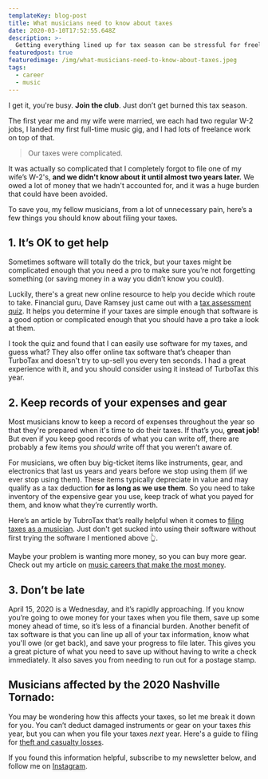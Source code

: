 ```yaml
---
templateKey: blog-post
title: What musicians need to know about taxes
date: 2020-03-10T17:52:55.648Z
description: >-
  Getting everything lined up for tax season can be stressful for freelance musicians. Here's a few things to keep in mind as you prepare for filing your taxes this year.
featuredpost: true
featuredimage: /img/what-musicians-need-to-know-about-taxes.jpeg
tags:
  - career
  - music
---
```


I get it, you're busy. **Join the club**. Just don’t get burned this tax season.

The first year me and my wife were married, we each had two regular W-2 jobs, I landed my first full-time music gig, and I had lots of freelance work on top of that.

> Our taxes were complicated.

It was actually so complicated that I completely forgot to file one of my wife’s W-2's, **and we didn't know about it until almost two years later.** We owed a lot of money that we hadn't accounted for, and it was a huge burden that could have been avoided.

To save you, my fellow musicians, from a lot of unnecessary pain, here’s a few things you should know about filing your taxes.

## 1. It’s OK to get help

Sometimes software will totally do the trick, but your taxes might be complicated enough that you need a pro to make sure you’re not forgetting something (or saving money in a way you didn’t know you could).

Luckily, there's a great new online resource to help you decide which route to take. Financial guru, Dave Ramsey just came out with a [tax assessment quiz](https://www.daveramsey.com/elp/tax-preparation). It helps you determine if your taxes are simple enough that software is a good option or complicated enough that you should have a pro take a look at them.

I took the quiz and found that I can easily use software for my taxes, and guess what? They also offer online tax software that’s cheaper than TurboTax and doesn't try to up-sell you every ten seconds. I had a great experience with it, and you should consider using it instead of TurboTax this year.

## 2. Keep records of your expenses and gear

Most musicians know to keep a record of expenses throughout the year so that they're prepared when it's time to do their taxes. If that’s you, **great job!** But even if you keep good records of what you can write off, there are probably a few items you _should_ write off that you weren’t aware of.

For musicians, we often buy big-ticket items like instruments, gear, and electronics that last us years and years before we stop using them (if we ever stop using them). These items typically depreciate in value and may qualify as a tax deduction **for as long as we use them**. So you need to take inventory of the expensive gear you use, keep track of what you payed for them, and know what they’re currently worth.

Here’s an article by TubroTax that’s really helpful when it comes to <a href="https://turbotax.intuit.com/tax-tips/self-employment-taxes/the-musicians-guide-to-taxes-top-tax-deductions/L3dFXFokF" target="_blank" rel="noopener noreferrer">filing taxes as a musician</a>. Just don't get sucked into using their software without first trying the software I mentioned above 👆.

Maybe your problem is wanting more money, so you can buy more gear. Check out my article on [music careers that make the most money](/blog/music-careers-that-make-the-most-money/).

## 3. Don’t be late

April 15, 2020 is a Wednesday, and it’s rapidly approaching. If you know you’re going to owe money for your taxes when you file them, save up some money ahead of time, so it’s less of a financial burden. Another benefit of tax software is that you can line up all of your tax information, know what you'll owe (or get back), and save your progress to file later. This gives you a great picture of what you need to save up without having to write a check immediately. It also saves you from needing to run out for a postage stamp.

## Musicians affected by the 2020 Nashville Tornado:

You may be wondering how this affects your taxes, so let me break it down for you. You can’t deduct damaged instruments or gear on your taxes _this_ year, but you can when you file your taxes _next_ year. Here's a guide to filing for <a href="https://www.hrblock.com/tax-center/irs/forms/form-4684/" target="_blank" rel="noopener noreferrer">theft and casualty losses</a>.

If you found this information helpful, subscribe to my newsletter below, and follow me on <a href="https://www.instagram.com/yousaiditchewie" target="_blank" rel="noopener noreferrer">Instagram</a>.

